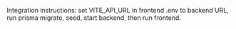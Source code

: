 Integration instructions: set VITE_API_URL in frontend .env to backend URL, run prisma migrate, seed, start backend, then run frontend.